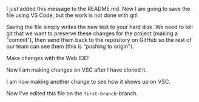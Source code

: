 
I just added this message to the README.md. Now I am going to save the file using VS Code, but the work is not done with git!

Saving the file simply writes the new text to your hard disk. We need to tell git that we want to preserve these changes for the project (making a "commit"), then send them back to the repository on GitHub so the rest of our team can see them (this is "pushing to origin").

Make changes with the Web IDE!

Now I am making changes on VSC after I have cloned it. 

I am now making another change to see how it shows up on VSC.


Now I've edited this file on the `first-branch`-branch.

